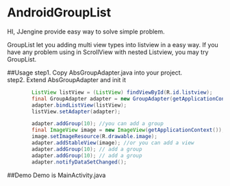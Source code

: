 # AndroidGroupList


HI, JJengine provide easy way to solve simple problem.<br>

GroupList let you adding multi view types into listview in a easy way.
If you have any problem using in ScrollView with nested Listview, you may try GroupList.

##Usage
step1. Copy AbsGroupAdapter.java into your project.<br>
step2. Extend AbsGroupAdapter and init it <br>
```Java
        ListView listView = (ListView) findViewById(R.id.listview);
        final GroupAdapter adapter = new GroupAdapter(getApplicationContext()); //Extend AbsGroupAdapter
        adapter.bindListView(listView);
        listView.setAdapter(adapter);

        adapter.addGroup(10); //you can add a group
        final ImageView image = new ImageView(getApplicationContext());
        image.setImageResource(R.drawable.image);
        adapter.addStableView(image); //or you can add a view
        adapter.addGroup(10); // add a group
        adapter.addGroup(10); // add a group
        adapter.notifyDataSetChanged();
```
##Demo
Demo is MainActivity.java<br>

